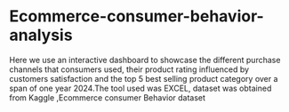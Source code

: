 # Ecommerce-consumer-behavior-analysis
Here we use an interactive dashboard to showcase the different purchase channels that consumers used, their product rating influenced by customers satisfaction and the top 5 best selling product category over a span of one year 2024.The tool used was EXCEL, dataset was obtained from Kaggle ,Ecommerce consumer Behavior dataset
